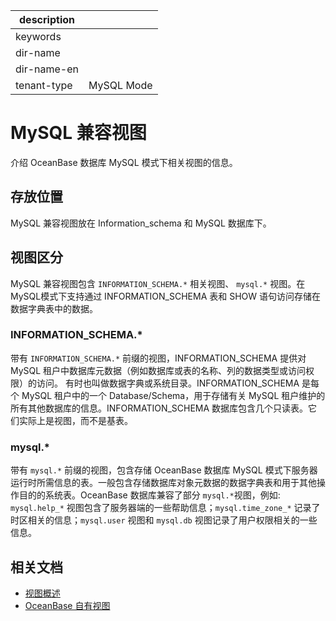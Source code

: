 |description||
|---|---|
|keywords||
|dir-name||
|dir-name-en||
|tenant-type|MySQL Mode|

# MySQL 兼容视图

介绍 OceanBase 数据库 MySQL 模式下相关视图的信息。

## 存放位置

MySQL 兼容视图放在 Information_schema 和 MySQL 数据库下。

## 视图区分

 MySQL 兼容视图包含 `INFORMATION_SCHEMA.*` 相关视图、 `mysql.*` 视图。在 MySQL模式下支持通过 INFORMATION_SCHEMA 表和 SHOW 语句访问存储在数据字典表中的数据。

### INFORMATION_SCHEMA.*

带有 `INFORMATION_SCHEMA.*` 前缀的视图，INFORMATION_SCHEMA 提供对 MySQL 租户中数据库元数据（例如数据库或表的名称、列的数据类型或访问权限）的访问。 有时也叫做数据字典或系统目录。INFORMATION_SCHEMA 是每个 MySQL 租户中的一个 Database/Schema，用于存储有关 MySQL 租户维护的所有其他数据库的信息。INFORMATION_SCHEMA 数据库包含几个只读表。它们实际上是视图，而不是基表。

### mysql.*

带有 `mysql.*` 前缀的视图，包含存储 OceanBase 数据库 MySQL 模式下服务器运行时所需信息的表。一般包含存储数据库对象元数据的数据字典表和用于其他操作目的的系统表。OceanBase 数据库兼容了部分 `mysql.*`视图，例如: `mysql.help_*` 视图包含了服务器端的一些帮助信息；`mysql.time_zone_*` 记录了时区相关的信息；`mysql.user` 视图和 `mysql.db` 视图记录了用户权限相关的一些信息。

## 相关文档

* [视图概述](100.standard-view-overview-of-mysql-mode.md)
* [OceanBase 自有视图](200.oceanBase-own-standard-view-of-mysql-mode.md)
